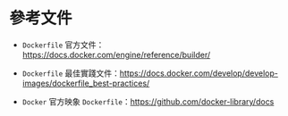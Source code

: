 # 參考文件

* `Dockerfile` 官方文件：https://docs.docker.com/engine/reference/builder/

* `Dockerfile` 最佳實踐文件：https://docs.docker.com/develop/develop-images/dockerfile_best-practices/

* `Docker` 官方映象 `Dockerfile`：https://github.com/docker-library/docs
